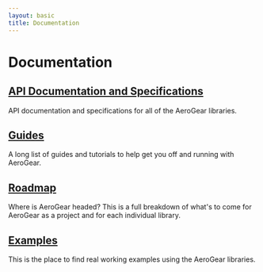 ```yaml
---
layout: basic
title: Documentation
---
```



# Documentation

## [API Documentation and Specifications](specs)

API documentation and specifications for all of the AeroGear libraries.

## [Guides](../getstarted/guides)

A long list of guides and tutorials to help get you off and running with AeroGear.

## [Roadmap](planning)

Where is AeroGear headed? This is a full breakdown of what's to come for AeroGear as a project and for each individual library.

## [Examples](../getstarted/demos)

This is the place to find real working examples using the AeroGear libraries.
